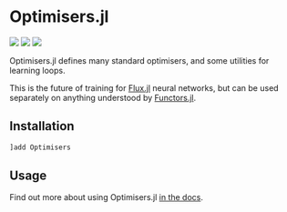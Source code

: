 # Optimisers.jl

<!-- [![][docs-stable-img]][docs-stable-url] -->
[![][docs-dev-img]][docs-dev-url]
[![][action-img]][action-url]
[![][coverage-img]][coverage-url] 

[docs-stable-img]: https://img.shields.io/badge/docs-stable-blue.svg
[docs-stable-url]: https://fluxml.ai/Optimisers.jl/stable/

[docs-dev-img]: https://img.shields.io/badge/docs-dev-blue.svg
[docs-dev-url]: https://fluxml.ai/Optimisers.jl/dev/

[action-img]: https://github.com/FluxML/Optimisers.jl/workflows/CI/badge.svg
[action-url]: https://github.com/FluxML/Optimisers.jl/actions

[coverage-img]: https://codecov.io/gh/FluxML/Optimisers.jl/branch/master/graph/badge.svg
[coverage-url]: https://codecov.io/gh/FluxML/Optimisers.jl

Optimisers.jl defines many standard optimisers, and some utilities for learning loops.

This is the future of training for [Flux.jl](https://github.com/FluxML/Flux.jl) neural networks,
but can be used separately on anything understood by [Functors.jl](https://github.com/FluxML/Functors.jl).

## Installation

```julia
]add Optimisers
```

## Usage

Find out more about using Optimisers.jl [in the docs](https://fluxml.ai/Optimisers.jl/dev/).
